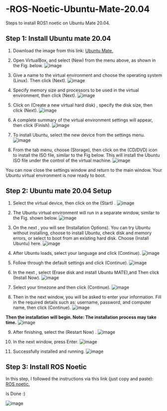 # -ROS-Noetic-Ubuntu-Mate-20.04
Steps to install ROS1 noetic on Ubuntu Mate 20.04.

## Step 1: Install Ubuntu mate 20.04

1. Download the image from this link: [Ubuntu Mate.](https://cdimage.ubuntu.com/ubuntu-mate/releases/focal/release/)

2. Open VirtualBox, and select (New) from the menu above, as shown in the Fig. below.
![image](https://github.com/VAsmaaShaker/-ROS-Noetic-Ubuntu-Mate-20.04/assets/174564364/d5338c96-439c-42e8-af0b-0b9f801b2a67)

3. Give a name to the virtual environment and choose the operating system (Linux). Then click (Next).
![image](https://github.com/VAsmaaShaker/-ROS-Noetic-Ubuntu-Mate-20.04/assets/174564364/9597a62d-9bec-4042-8749-7855bc5421b8)

4. Specify memory size and processors to be used in the virtual environment, then click (Next).
![image](https://github.com/VAsmaaShaker/-ROS-Noetic-Ubuntu-Mate-20.04/assets/174564364/6d7c9391-9a34-44fb-acb3-b09e845cd02d)

5. Click on (Create a new virtual hard disk) , specify the disk size, then click (Next).
![image](https://github.com/VAsmaaShaker/-ROS-Noetic-Ubuntu-Mate-20.04/assets/174564364/27abb5a9-550f-4b5e-ae97-d380ba6416d2)

6. A complete summary of the virtual environment settings will appear, then click (Finish).
![image](https://github.com/VAsmaaShaker/-ROS-Noetic-Ubuntu-Mate-20.04/assets/174564364/2f67fb01-4c0b-48bc-86a2-9bb4cca691f7)

7. To install Ubuntu, select the new device from the settings menu.
![image](https://github.com/VAsmaaShaker/-ROS-Noetic-Ubuntu-Mate-20.04/assets/174564364/60daeb30-3293-4069-9de0-aa23f110f084)

8. From the tab menu, choose (Storage), then click on the (CD/DVD) icon  to install the ISO file, similar to the Fig below. This will install the Ubuntu ISO file under the control of the virtual machine.
![image](https://github.com/VAsmaaShaker/-ROS-Noetic-Ubuntu-Mate-20.04/assets/174564364/dccb79aa-0aac-4e08-9ef8-bbf4749836af)

You can now close the settings window and return to the main window. Your Ubuntu virtual environment is now ready to boot.

## Step 2:  Ubuntu mate 20.04 Setup
1. Select the virtual device, then click on the (Start) .
![image](https://github.com/VAsmaaShaker/-ROS-Noetic-Ubuntu-Mate-20.04/assets/174564364/a38cc081-5e77-427f-af5b-c8ec01cbc534)

2. The Ubuntu virtual environment will run in a separate window, similar to the Fig. shown below.
![image](https://github.com/VAsmaaShaker/-ROS-Noetic-Ubuntu-Mate-20.04/assets/174564364/07b649b7-1a8f-4bef-acd4-b9f487791a86)

3. On the next , you will see (Installation Options). You can try Ubuntu without installing, choose to install Ubuntu, check disk and memory errors, or select to boot from an existing hard disk. Choose (Install Ubuntu) here.
![image](https://github.com/VAsmaaShaker/-ROS-Noetic-Ubuntu-Mate-20.04/assets/174564364/8300fb13-010a-4aeb-b3de-57c6308c435f)

4. After Ubuntu loads, select your language and click (Continue).
![image](https://github.com/VAsmaaShaker/-ROS-Noetic-Ubuntu-Mate-20.04/assets/174564364/096ff7df-f011-4d0f-b881-9407c96250ba)

5. Follow through the default settings and click (Continue).
![image](https://github.com/VAsmaaShaker/-ROS-Noetic-Ubuntu-Mate-20.04/assets/174564364/e2d4478b-0d07-49b4-90fa-eb3887bc9f41)

6. In the next , select (Erase disk and install Ubuntu MATE),and Then click (Install Now).
![image](https://github.com/VAsmaaShaker/-ROS-Noetic-Ubuntu-Mate-20.04/assets/174564364/a1dade26-8cf0-466d-924c-f8551dd0a805)

7. Select your timezone and then click (Continue).
![image](https://github.com/VAsmaaShaker/-ROS-Noetic-Ubuntu-Mate-20.04/assets/174564364/1f676852-e548-4276-80eb-0f5fbf410494)

8. Then in the next window, you will be asked to enter your information. Fill in the required details such as: username, password, and computer name, then click (Continue).
![image](https://github.com/VAsmaaShaker/-ROS-Noetic-Ubuntu-Mate-20.04/assets/174564364/24ddfe99-544f-4644-bd84-4bfc8c68fb49)

**Then the installation will begin. Note: The installation process may take time.**
![image](https://github.com/VAsmaaShaker/-ROS-Noetic-Ubuntu-Mate-20.04/assets/174564364/f98d6d9e-fd06-43c8-8ec2-d10cb5614150)

9. After finishing, select the (Restart Now) .
![image](https://github.com/VAsmaaShaker/-ROS-Noetic-Ubuntu-Mate-20.04/assets/174564364/c7d20ddf-5ba5-4220-b802-60e075d2bc06)


11. In the next window, press Enter.
![image](https://github.com/VAsmaaShaker/-ROS-Noetic-Ubuntu-Mate-20.04/assets/174564364/6bfbafe1-3205-4ae9-bdc6-024a02b22442)

10. Successfully installed and running.
![image](https://github.com/VAsmaaShaker/-ROS-Noetic-Ubuntu-Mate-20.04/assets/174564364/63cdd8e2-65ea-4e0b-b894-2705eb925b9b)

## Step 3: Install ROS Noetic
In this step, I followed the instructions via this link (just copy and paste): [ROS noetic.](http://wiki.ros.org/noetic/Installation/Ubuntu)

Is Done :)

![image](https://github.com/VAsmaaShaker/-ROS-Noetic-Ubuntu-Mate-20.04/assets/174564364/c2e1d2c9-9fac-4650-b111-f1520e7b20e2)

